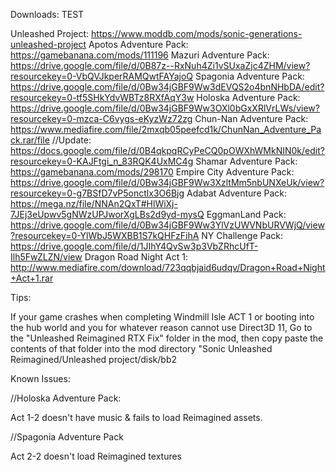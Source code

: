 Downloads: TEST 

Unleashed Project: https://www.moddb.com/mods/sonic-generations-unleashed-project
Apotos Adventure Pack: https://gamebanana.com/mods/111196
Mazuri Adventure Pack: https://drive.google.com/file/d/0B87z--RxNuh4Zi1vSUxaZjc4ZHM/view?resourcekey=0-VbQVJkperRAMQwtFAYajoQ
Spagonia Adventure Pack: https://drive.google.com/file/d/0Bw34jGBF9Ww3dEVQS2o4bnNHbDA/edit?resourcekey=0-tf5SHkYdvWBTz8RXfAqY3w
Holoska Adventure Pack: https://drive.google.com/file/d/0Bw34jGBF9Ww3OXl0bGxXRlVrLWs/view?resourcekey=0-mzca-C6vygs-eKyzWz72zg
Chun-Nan Adventure Pack: https://www.mediafire.com/file/2mxqb05peefcd1k/ChunNan_Adventure_Pack.rar/file //Update: https://docs.google.com/file/d/0B4qkpqRCyPeCQ0pOWXhWMkNIN0k/edit?resourcekey=0-KAJFtgi_n_83RQK4UxMC4g
Shamar Adventure Pack: https://gamebanana.com/mods/298170
Empire City Adventure Pack: https://drive.google.com/file/d/0Bw34jGBF9Ww3XzltMm5nbUNXeUk/view?resourcekey=0-g7BSfD7vP5onctlx3O6Bjg
Adabat Adventure Pack: https://mega.nz/file/NNAn2QxT#HlWiXj-7JEj3eUpwv5gNWzUPJworXgLBs2d9yd-mysQ
EggmanLand Pack: https://drive.google.com/file/d/0Bw34jGBF9Ww3YlVzUWVNbURVWjQ/view?resourcekey=0-YlWbJ5WXBB1S7kQHFzFihA
NY Challenge Pack: https://drive.google.com/file/d/1JIhY4QvSw3p3VbZRhcUfT-Ilh5FwZLZN/view
Dragon Road Night Act 1: http://www.mediafire.com/download/723qqbjaid6udqv/Dragon+Road+Night+Act+1.rar

Tips:

If your game crashes when completing Windmill Isle ACT 1 or booting into the hub world and you for whatever reason cannot use Direct3D 11, Go to the "Unleashed Reimagined RTX Fix" folder in the mod, then copy paste the contents of that folder into the mod directory "Sonic Unleashed Reimagined/Unleashed project/disk/bb2

Known Issues:

//Holoska Adventure Pack:

Act 1-2 doesn't have music & fails to load Reimagined assets.

//Spagonia Adventure Pack

Act 2-2 doesn't load Reimagined textures
